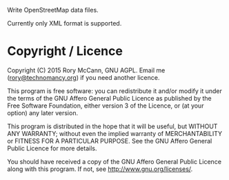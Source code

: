 Write OpenStreetMap data files.

Currently only XML format is supported.



# Copyright / Licence

Copyright (C) 2015  Rory McCann, GNU AGPL. Email me (rory@technomancy.org) if you need another licence.

This program is free software: you can redistribute it and/or modify
it under the terms of the GNU Affero General Public Licence as published by
the Free Software Foundation, either version 3 of the Licence, or
(at your option) any later version.

This program is distributed in the hope that it will be useful,
but WITHOUT ANY WARRANTY; without even the implied warranty of
MERCHANTABILITY or FITNESS FOR A PARTICULAR PURPOSE.  See the
GNU Affero General Public Licence for more details.

You should have received a copy of the GNU Affero General Public Licence
along with this program.  If not, see <http://www.gnu.org/licenses/>.
